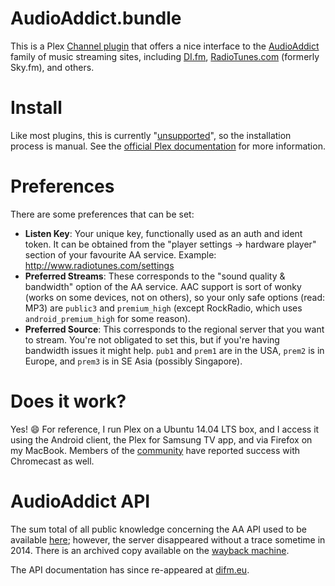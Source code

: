 # AudioAddict.bundle

This is a Plex [Channel plugin](https://support.plex.tv/hc/en-us/categories/200109616-Channels) that offers a nice interface to the [AudioAddict](http://www.audioaddict.com/) family of music streaming sites, including [DI.fm](http://di.fm), [RadioTunes.com](http://radiotunes.com) (formerly Sky.fm), and others.

# Install

Like most plugins, this is currently "[unsupported](https://support.plex.tv/hc/en-us/articles/201375863-Channels-from-Other-Sources)", so the installation process is manual. See the [official Plex documentation](https://support.plex.tv/hc/en-us/articles/201187656-How-do-I-manually-install-a-channel-) for more information.

# Preferences

There are some preferences that can be set:

* __Listen Key__: Your unique key, functionally used as an auth and ident token. It can be obtained from the "player settings → hardware player" section of your favourite AA service. Example: http://www.radiotunes.com/settings
* __Preferred Streams__: These corresponds to the "sound quality & bandwidth" option of the AA service. AAC support is sort of wonky (works on some devices, not on others), so your only safe options (read: MP3) are `public3` and `premium_high` (except RockRadio, which uses `android_premium_high` for some reason).
* __Preferred Source__: This corresponds to the regional server that you want to stream. You're not obligated to set this, but if you're having bandwidth issues it might help. `pub1` and `prem1` are in the USA, `prem2` is in Europe, and `prem3` is in SE Asia (possibly Singapore).

# Does it work?

Yes! :smile: For reference, I run Plex on a Ubuntu 14.04 LTS box, and I access it using the Android client, the Plex for Samsung TV app, and via Firefox on my MacBook.  Members of the [community](https://forums.plex.tv/index.php/topic/107801-audioaddict-skyfm-difm-etc/) have reported success with Chromecast as well.

# AudioAddict API

The sum total of all public knowledge concerning the AA API used to be available [here](http://tobiass.eu/api-doc.html); however, the server disappeared without a trace sometime in 2014.  There is an archived copy available on the [wayback machine](https://web.archive.org/web/20140426192326/http://tobiass.eu/api-doc.html).

The API documentation has since re-appeared at [difm.eu](https://difm.eu/dox/).
